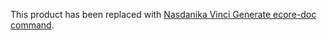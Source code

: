 This product has been replaced with [Nasdanika Vinci Generate ecore-doc command](https://nasdanika.org/builds/master/doc/reference/cli/nsd/vinci/generate/ecore-doc.html).
